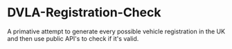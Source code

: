 # DVLA-Registration-Check

A primative attempt to generate every possible vehicle registration in the UK and then use public API's to check if it's valid.
